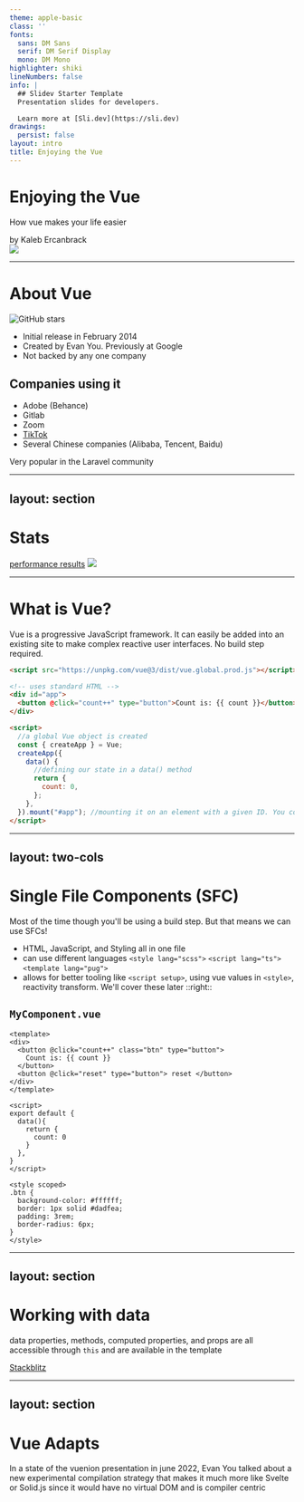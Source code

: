 ```yaml
---
theme: apple-basic
class: ''
fonts:
  sans: DM Sans
  serif: DM Serif Display
  mono: DM Mono
highlighter: shiki
lineNumbers: false
info: |
  ## Slidev Starter Template
  Presentation slides for developers.

  Learn more at [Sli.dev](https://sli.dev)
drawings:
  persist: false
layout: intro
title: Enjoying the Vue
---
```


<h1> Enjoying the <b text="green-500">Vue</b></h1>

How vue makes your life easier

<div opacity="70">
by Kaleb Ercanbrack
</div>

<img class="w-60 absolute right-25 top-50" src="/vue-logo.png" >

<!--
My name is Kaleb
-->

---

# About Vue
![GitHub stars](https://img.shields.io/github/stars/vuejs/vue.svg?style=social&label=Star&maxAge=2592000)
- Initial release in February 2014
- Created by Evan You. Previously at Google
- Not backed by any one company

## Companies using it
- Adobe (Behance)
- Gitlab
- Zoom
- [TikTok](https://www.tiktok.com/business/es)
- Several Chinese companies (Alibaba, Tencent, Baidu)

Very popular in the Laravel community
<!-- The github stars gap used to be much wider if I remember right. -->
---
layout: section
---

# Stats
[performance results](https://rawgit.com/krausest/js-framework-benchmark/master/webdriver-ts-results/table.html)
<img class="w-[600px]"  src="/npm-trends.png" >

<!--
Just pure rendering performance, may not be indicative of real world performance.

Honestly not sure how to interpret the performance stats
-->

---

# What is Vue?

Vue is a progressive JavaScript framework. It can easily be added into an existing site to make complex reactive user interfaces. No build step required.
<Counter :count="0" />

```html
<script src="https://unpkg.com/vue@3/dist/vue.global.prod.js"></script>

<!-- uses standard HTML -->
<div id="app">
  <button @click="count++" type="button">Count is: {{ count }}</button>
</div>

<script>
  //a global Vue object is created
  const { createApp } = Vue;
  createApp({
    data() {
      //defining our state in a data() method
      return {
        count: 0,
      };
    },
  }).mount("#app"); //mounting it on an element with a given ID. You could also pass in an HTMLElement
</script>
```

<!--
about the simplest vue app you can create
-->

---
layout: two-cols
---

# Single File Components (SFC)
Most of the time though you'll be using a build step. But that means we can use SFCs!

- HTML, JavaScript, and Styling all in one file
- can use different languages  `<style lang="scss">` `<script lang="ts">` `<template lang="pug">`
- allows for better tooling like `<script setup>`, using vue values in `<style>`, reactivity transform. 
  We'll cover these later
::right::
## `MyComponent.vue`
```vue
<template>
<div>
  <button @click="count++" class="btn" type="button"> 
    Count is: {{ count }} 
  </button>
  <button @click="reset" type="button"> reset </button>
</div>
</template>

<script>
export default {
  data(){
    return {
      count: 0
    }
  },
}
</script>

<style scoped>
.btn {
  background-color: #ffffff;
  border: 1px solid #dadfea;
  padding: 3rem;
  border-radius: 6px;
}
</style>

```

---
layout: section
---

# Working with data
data properties, methods, computed properties, and props are all accessible through `this` and are available in the template

[Stackblitz](https://stackblitz.com/edit/vitejs-vite-ysqzo2?file=src%2FApp.vue&terminal=dev)

<!--
Data() is the base of where your component state would be defined. 

Computed() properties are based off of some Data value.

Everything is accessible through "this". This refers to the Component Instance or "vm" as its commonly called in code.
-->

---
layout: section
---
# Vue Adapts
In a state of the vuenion presentation in june 2022, Evan You talked about a new experimental compilation strategy
that makes it much more like Svelte or Solid.js since it would have no virtual DOM and is compiler centric